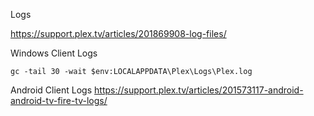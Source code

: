 
Logs

https://support.plex.tv/articles/201869908-log-files/

Windows Client Logs

```
gc -tail 30 -wait $env:LOCALAPPDATA\Plex\Logs\Plex.log
```

Android Client Logs
https://support.plex.tv/articles/201573117-android-android-tv-fire-tv-logs/